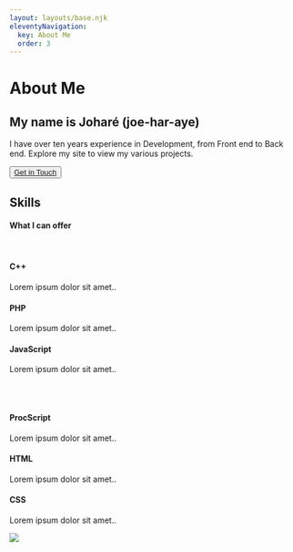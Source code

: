 ```yaml
---
layout: layouts/base.njk
eleventyNavigation:
  key: About Me
  order: 3
---
```

# About Me

<div class="container-fluid">
  <div class="row">
    <div class="col-sm-6">
      <h2>My name is Joharé (joe-har-aye)</h2>
      <p>I have over ten years experience in Development, from Front end to Back end. Explore my site to view my various projects.</p>
      <button class="btn btn-default btn-lg"><a href="contact/">Get in Touch</a></button>
      <!-- Skills -->
      <div class="container-fluid text-center">
        <h2>Skills</h2>
        <h4>What I can offer</h4>
        <br />
        <div class="row">
          <div class="col-sm-4">
            <span class="glyphicon glyphicon-certificate"></span>
            <h4>C++</h4>
            <p>Lorem ipsum dolor sit amet..</p>
          </div>
          <div class="col-sm-4">
            <span class="glyphicon glyphicon-certificate"></span>
            <h4>PHP</h4>
            <p>Lorem ipsum dolor sit amet..</p>
          </div>
          <div class="col-sm-4">
            <span class="glyphicon glyphicon-certificate"></span>
            <h4>JavaScript</h4>
            <p>Lorem ipsum dolor sit amet..</p>
          </div>
        </div>
        <br /><br />
        <div class="row">
          <div class="col-sm-4">
            <span class="glyphicon glyphicon-certificate"></span>
            <h4>ProcScript</h4>
            <p>Lorem ipsum dolor sit amet..</p>
          </div>
          <div class="col-sm-4">
            <span class="glyphicon glyphicon-certificate"></span>
            <h4>HTML</h4>
            <p>Lorem ipsum dolor sit amet..</p>
          </div>
          <div class="col-sm-4">
            <span class="glyphicon glyphicon-certificate"></span>
            <h4>CSS</h4>
            <p>Lorem ipsum dolor sit amet..</p>
          </div>
        </div>
      </div>
      <!-- Skills -->
    </div>
    <div class="col-sm-6">
      <img src="../img/portrait.svg">
    </div>
  </div>
</div>
